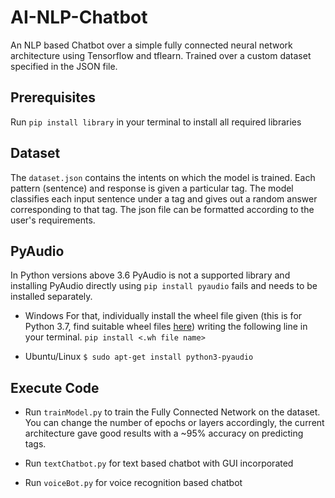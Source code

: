 # AI-NLP-Chatbot

An NLP based Chatbot over a simple fully connected neural network architecture using Tensorflow and tflearn. Trained over a custom dataset specified in the JSON file.

## Prerequisites

Run `pip install library` in your terminal to install all required libraries

## Dataset

The `dataset.json` contains the intents on which the model is trained. Each pattern (sentence) and response is given a particular tag. The model classifies each input sentence under a tag and gives out a random answer corresponding to that tag. The json file can be formatted according to the user's requirements.

## PyAudio

In Python versions above 3.6 PyAudio is not a supported library and installing PyAudio directly using `pip install pyaudio` fails and needs to be installed separately.

* Windows
  For that, individually install the wheel file given (this is for Python 3.7, find suitable wheel files [here](https://www.lfd.uci.edu/~gohlke/pythonlibs/#pyaudio)) writing the following line in your terminal.
  `pip install <.wh file name>`

* Ubuntu/Linux
  `$ sudo apt-get install python3-pyaudio`

## Execute Code

* Run `trainModel.py` to train the Fully Connected Network on the dataset. You can change the number of epochs or layers accordingly, the current architecture gave good results with a ~95% accuracy on predicting tags.

* Run `textChatbot.py` for text based chatbot with GUI incorporated
* Run `voiceBot.py` for voice recognition based chatbot  
